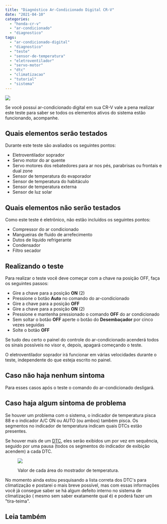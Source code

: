 ```yaml
---
title: "Diagnóstico Ar-Condicionado Digital CR-V"
date: "2021-04-10"
categories:
  - "honda-cr-v"
  - "ar-condicionado"
  - "diagnostico"
tags:
  - "ar-condicionado-digital"
  - "diagnostico"
  - "teste"
  - "sensor-de-temperatura"
  - "eletroventilador"
  - "servo-motor"
  - "dtc"
  - "climatizacao"
  - "tutorial"
  - "sistema"
---
```


![](https://garagemdomadeira.com/wp-content/uploads/2021/04/header_ar_condicionadl.jpg?w=1024)

Se você possui ar-condicionado digital em sua CR-V vale a pena realizar este teste para saber se todos os elementos ativos do sistema estão funcionando, acompanhe.

<!--more-->

## Quais elementos serão testados

Durante este teste são avaliados os seguintes pontos:

- Eletroventilador soprador
- Servo motor do ar quente
- Servo motores dos rebatedores para ar nos pés, parabrisas ou frontais e dual zone
- Sensor de temperatura do evaporador
- Sensor de temperatura do habitáculo
- Sensor de temperatura externa
- Sensor de luz solar

## Quais elementos não serão testados

Como este teste é eletrônico, não estão incluídos os seguintes pontos:

- Compressor do ar condicionado
- Mangueiras de fluido de arrefecimento
- Dutos de líquido refrigerante
- Condensador
- Filtro secador

## Realizando o teste

Para realizar o teste você deve começar com a chave na posição OFF, faça os seguintes passos:

- Gire a chave para a posição **ON** (2)
- Pressione o botão **Auto** no comando do ar-condicionado
- Gire a chave para a posição **OFF**
- Gire a chave para a posição **ON** (2)
- Pressione e mantenha pressionado o comando **OFF** do ar condicionado
- Sem soltar o botão **OFF** aperte o botão do **Desembaçador** por cinco vezes seguidas
- Solte o botão **OFF**

Se tudo deu certo o painel do controle do ar-condicionado acenderá todos os sinais possíveis no visor e, depois, apagará começando o teste.

O eletroventilador soprador irá funcionar em várias velocidades durante o teste, independente do que esteja escrito no painel.

## Caso não haja nenhum sintoma

Para esses casos após o teste o comando do ar-condicionado desligará.

## Caso haja algum sintoma de problema

Se houver um problema com o sistema, o indicador de temperatura pisca 88 e o indicador A/C ON ou AUTO (ou ambos) também pisca. Os segmentos no indicador de temperatura indicam quais DTCs estão presentes.

Se houver mais de um [DTC](https://garagemdomadeira.com/tag/dtc/), eles serão exibidos um por vez em sequência, seguido por uma pausa (todos os segmentos do indicador de exibição acendem) a cada DTC.

<figure>

![](https://garagemdomadeira.com/wp-content/uploads/2021/04/captura-de-tela-2021-04-10-acc80s-20.35.18.png?w=512)

<figcaption>

Valor de cada área do mostrador de temperatura.

</figcaption>

</figure>

No momento ainda estou pesquisando a lista correta dos DTC's para climatização e postarei o mais breve possível, mas com essas informações você já consegue saber se há algum defeito interno no sistema de climatização ( mesmo sem saber exatamente qual é) e poderá fazer um "tira-teima".

## Leia também
